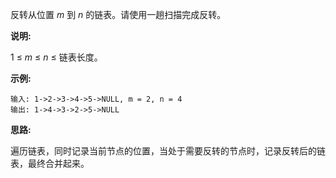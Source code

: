 反转从位置 *m* 到 *n* 的链表。请使用一趟扫描完成反转。

**说明:**

1 ≤ *m* ≤ *n* ≤ 链表长度。

**示例:**

```
输入: 1->2->3->4->5->NULL, m = 2, n = 4
输出: 1->4->3->2->5->NULL
```

**思路:**

遍历链表，同时记录当前节点的位置，当处于需要反转的节点时，记录反转后的链表，最终合并起来。
